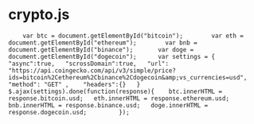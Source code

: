 # crypto.js
        var btc = document.getElementById("bitcoin");        var eth = document.getElementById("ethereum");        var bnb = document.getElementById("binance");       var doge = document.getElementById("dogecoin");      var settings = {    "async":true,   "scrossDomain":true,   "url": "https://api.coingecko.com/api/v3/simple/price?ids=bitcoin%2Cethereum%2Cbinance%2Cdogecoin&amp;vs_currencies=usd",   "method": "GET" ,    "headers":{}   }    $.ajax(settings).done(function(response){    btc.innerHTML = response.bitcoin.usd;   eth.innerHTML = response.ethereum.usd;   bnb.innerHTML = response.binance.usd;   doge.innerHTML = response.dogecoin.usd;         });

